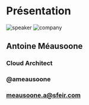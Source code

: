 <!-- .slide: class="speaker-slide" -->

# Présentation

![speaker](./assets/images/speakers/ame.png)
![company](./assets/images/logo-sfeir-blanc.png)


<h2> Antoine <span>Méausoone</span></h2>

### Cloud Architect
<!-- .element: class="icon-rule icon-first" -->

### @ameausoone
<!-- .element: class="icon-second" -->

### meausoone.a@sfeir.com
<!-- .element: class="icon-third" -->
